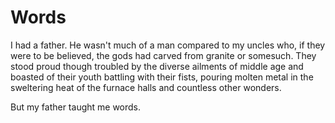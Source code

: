 # Words

I had a father. He wasn't much of a man compared to my uncles who, if they were
to be believed, the gods had carved from granite or somesuch. They stood proud though
troubled by the diverse ailments of middle age and boasted of their youth
battling with their fists, pouring molten metal in the sweltering heat of the
furnace halls and countless other wonders.

But my father taught me words. 
